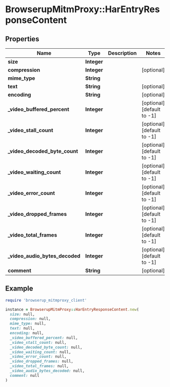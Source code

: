 # BrowserupMitmProxy::HarEntryResponseContent

## Properties

| Name | Type | Description | Notes |
| ---- | ---- | ----------- | ----- |
| **size** | **Integer** |  |  |
| **compression** | **Integer** |  | [optional] |
| **mime_type** | **String** |  |  |
| **text** | **String** |  | [optional] |
| **encoding** | **String** |  | [optional] |
| **_video_buffered_percent** | **Integer** |  | [optional][default to -1] |
| **_video_stall_count** | **Integer** |  | [optional][default to -1] |
| **_video_decoded_byte_count** | **Integer** |  | [optional][default to -1] |
| **_video_waiting_count** | **Integer** |  | [optional][default to -1] |
| **_video_error_count** | **Integer** |  | [optional][default to -1] |
| **_video_dropped_frames** | **Integer** |  | [optional][default to -1] |
| **_video_total_frames** | **Integer** |  | [optional][default to -1] |
| **_video_audio_bytes_decoded** | **Integer** |  | [optional][default to -1] |
| **comment** | **String** |  | [optional] |

## Example

```ruby
require 'browserup_mitmproxy_client'

instance = BrowserupMitmProxy::HarEntryResponseContent.new(
  size: null,
  compression: null,
  mime_type: null,
  text: null,
  encoding: null,
  _video_buffered_percent: null,
  _video_stall_count: null,
  _video_decoded_byte_count: null,
  _video_waiting_count: null,
  _video_error_count: null,
  _video_dropped_frames: null,
  _video_total_frames: null,
  _video_audio_bytes_decoded: null,
  comment: null
)
```

